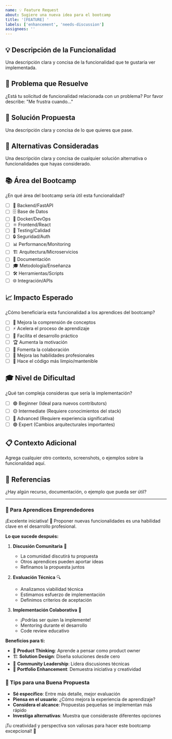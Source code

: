 ```yaml
---
name: 💡 Feature Request
about: Sugiere una nueva idea para el bootcamp
title: '[FEATURE] '
labels: ['enhancement', 'needs-discussion']
assignees: ''
---
```


## 💡 Descripción de la Funcionalidad

Una descripción clara y concisa de la funcionalidad que te gustaría ver implementada.

## 🎯 Problema que Resuelve

¿Está tu solicitud de funcionalidad relacionada con un problema? Por favor describe:
"Me frustra cuando..."

## 🚀 Solución Propuesta

Una descripción clara y concisa de lo que quieres que pase.

## 🔄 Alternativas Consideradas

Una descripción clara y concisa de cualquier solución alternativa o funcionalidades que hayas considerado.

## 📚 Área del Bootcamp

¿En qué área del bootcamp sería útil esta funcionalidad?

- [ ] 🐍 Backend/FastAPI
- [ ] 🗄️ Base de Datos
- [ ] 🐳 Docker/DevOps
- [ ] ⚛️ Frontend/React
- [ ] 🧪 Testing/Calidad
- [ ] 🔒 Seguridad/Auth
- [ ] 📊 Performance/Monitoring
- [ ] 🏗️ Arquitectura/Microservicios
- [ ] 📖 Documentación
- [ ] 🎓 Metodología/Enseñanza
- [ ] 🛠️ Herramientas/Scripts
- [ ] 🌐 Integración/APIs

## 📈 Impacto Esperado

¿Cómo beneficiaría esta funcionalidad a los aprendices del bootcamp?

- [ ] 🎯 Mejora la comprensión de conceptos
- [ ] ⚡ Acelera el proceso de aprendizaje
- [ ] 🔧 Facilita el desarrollo práctico
- [ ] 🏆 Aumenta la motivación
- [ ] 🤝 Fomenta la colaboración
- [ ] 💼 Mejora las habilidades profesionales
- [ ] 🌟 Hace el código más limpio/mantenible

## 🎓 Nivel de Dificultad

¿Qué tan compleja consideras que sería la implementación?

- [ ] 🟢 Beginner (Ideal para nuevos contributors)
- [ ] 🟡 Intermediate (Requiere conocimientos del stack)
- [ ] 🔴 Advanced (Requiere experiencia significativa)
- [ ] 🟣 Expert (Cambios arquitecturales importantes)

## 📋 Contexto Adicional

Agrega cualquier otro contexto, screenshots, o ejemplos sobre la funcionalidad aquí.

## 🔗 Referencias

¿Hay algún recurso, documentación, o ejemplo que pueda ser útil?

---

### 🚀 Para Aprendices Emprendedores

¡Excelente iniciativa! 🌟 Proponer nuevas funcionalidades es una habilidad clave en el desarrollo profesional.

**Lo que sucede después:**

1. **Discusión Comunitaria** 💬

   - La comunidad discutirá tu propuesta
   - Otros aprendices pueden aportar ideas
   - Refinamos la propuesta juntos

2. **Evaluación Técnica** 🔍

   - Analizamos viabilidad técnica
   - Estimamos esfuerzo de implementación
   - Definimos criterios de aceptación

3. **Implementación Colaborativa** 👥
   - ¡Podrías ser quien la implemente!
   - Mentoring durante el desarrollo
   - Code review educativo

**Beneficios para ti:**

- 🧠 **Product Thinking**: Aprende a pensar como product owner
- 🏗️ **Solution Design**: Diseña soluciones desde cero
- 🤝 **Community Leadership**: Lidera discusiones técnicas
- 💼 **Portfolio Enhancement**: Demuestra iniciativa y creatividad

### 🎯 Tips para una Buena Propuesta

- **Sé específico**: Entre más detalle, mejor evaluación
- **Piensa en el usuario**: ¿Cómo mejora la experiencia de aprendizaje?
- **Considera el alcance**: Propuestas pequeñas se implementan más rápido
- **Investiga alternativas**: Muestra que consideraste diferentes opciones

¡Tu creatividad y perspectiva son valiosas para hacer este bootcamp excepcional! 🚀
